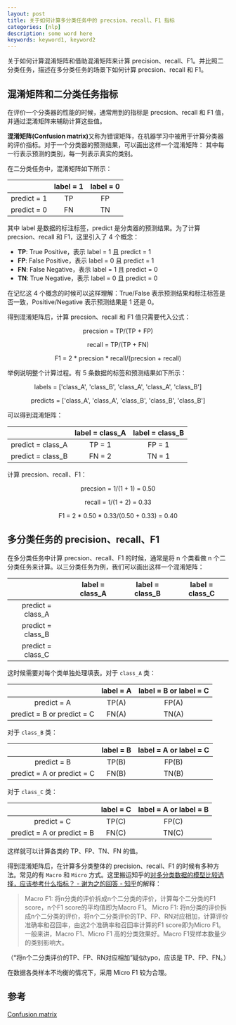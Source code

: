 ```yaml
---
layout: post
title: 关于如何计算多分类任务中的 precsion、recall、F1 指标
categories: [nlp]
description: some word here
keywords: keyword1, keyword2
---
```


关于如何计算混淆矩阵和借助混淆矩阵来计算 precision、recall、F1。并比照二分类任务，描述在多分类任务的场景下如何计算 precsion、recall 和 F1。

## 混淆矩阵和二分类任务指标
在评价一个分类器的性能的时候，通常用到的指标是 precsion、recall 和 F1 值，并通过混淆矩阵来辅助计算这些值。

<b>混淆矩阵(Confusion matrix)</b>又称为错误矩阵，在机器学习中被用于计算分类器的评价指标。对于一个分类器的预测结果，可以画出这样一个混淆矩阵：
其中每一行表示预测的类别，每一列表示真实的类别。

在二分类任务中，混淆矩阵如下所示：

|| label = 1 | label = 0 |
| :------: | :------: | :------: |
| predict = 1 | TP | FP |
| predict = 0 | FN | TN |


其中 label 是数据的标注标签，predict 是分类器的预测结果。为了计算 precsion、recall 和 F1，这里引入了 4 个概念：
* <b>TP</b>: True Positive，表示 label = 1 且 predict = 1
* <b>FP</b>: False Positive，表示 label = 0 且 predict = 1
* <b>FN</b>: False Negative，表示 label = 1 且 predict = 0 
* <b>TN</b>: True Negative，表示 label = 0 且 predict = 0

在记忆这 4 个概念的时候可以这样理解：True/False 表示预测结果和标注标签是否一致，Positive/Negative 表示预测结果是 1 还是 0。

得到混淆矩阵后，计算 precsion、recall 和 F1 值只需要代入公式：

<p align="center">precsion =  TP/(TP + FP)</p>
<p align="center">recall   =  TP/(TP + FN)</p>
<p align="center">F1   =  2 * precsion * recall/(precsion + recall)</p>

举例说明整个计算过程。有 5 条数据的标签和预测结果如下所示：

<p align="center">labels   = ['class_A', 'class_B', 'class_A', 'class_A', 'class_B']</p>
<p align="center">predicts = ['class_A', 'class_A', 'class_B', 'class_B', 'class_B']</p>

可以得到混淆矩阵：

|| label = class_A | label = class_B |
| :------: | :------: | :------: |
| predict = class_A | TP = 1 | FP = 1 |
| predict = class_B | FN = 2 | TN = 1 |


计算 precsion、recall、F1：

<p align="center">precsion =  1/(1 + 1) = 0.50</p>
<p align="center">recall   =  1/(1 + 2) = 0.33</p>
<p align="center">F1   =  2 * 0.50  * 0.33/(0.50 + 0.33) = 0.40</p>



## 多分类任务的 precision、recall、F1
在多分类任务中计算 precsion、recall、F1 的时候，通常是将 n 个类看做 n 个二分类任务来计算。以三分类任务为例，我们可以画出这样一个混淆矩阵：

|| label = class_A | label = class_B | label = class_C |
| :------: | :------: | :------: | :------: |
| predict = class_A | | | |
| predict = class_B | | | |
| predict = class_C | | | |


这时候需要对每个类单独处理填表。对于 `class_A` 类：

||label = A|label = B or label = C|
| :------: | :------: | :------: |
|predict = A|TP(A)|FP(A)|
|predict = B or predict = C|FN(A)|TN(A)|

对于 `class_B` 类：

||label = B|label = A or label = C|
| :------: | :------: | :------: |
|predict = B|TP(B)|FP(B)|
|predict = A or predict = C|FN(B)|TN(B)|

对于 `class_C` 类：

||label = C|label = A or label = B|
| :------: | :------: | :------: |
|predict = C|TP(C)|FP(C)|
|predict = A or predict = B|FN(C)|TN(C)|

这样就可以计算各类的 TP、FP、TN、FN 的值。

得到混淆矩阵后，在计算多分类整体的 precision、recall、F1 的时候有多种方法。常见的有 `Macro` 和 `Micro` 方式。这里搬运知乎的[对多分类数据的模型比较选择，应该参考什么指标？ - 谢为之的回答 - 知乎](https://www.zhihu.com/question/51470349/answer/439218035)的解释：
> Macro F1: 将n分类的评价拆成n个二分类的评价，计算每个二分类的F1 score，n个F1 score的平均值即为Macro F1。
> Micro F1: 将n分类的评价拆成n个二分类的评价，将n个二分类评价的TP、FP、RN对应相加，计算评价准确率和召回率，由这2个准确率和召回率计算的F1 score即为Micro F1。
> 一般来讲，Macro F1、Micro F1 高的分类效果好。Macro F1受样本数量少的类别影响大。

（“将n个二分类评价的TP、FP、RN对应相加”疑似typo，应该是 TP、FP、FN。）

在数据各类样本不均衡的情况下，采用 Micro F1 较为合理。

## 参考
[Confusion matrix](https://en.wikipedia.org/wiki/Confusion_matrix)

